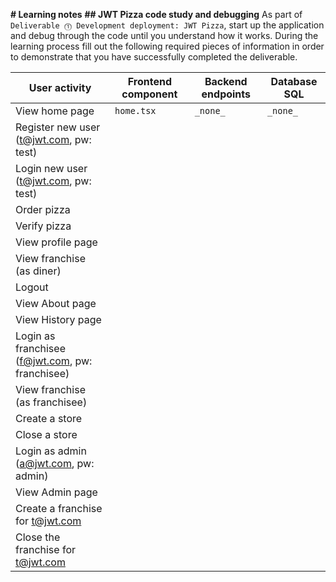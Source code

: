 **# Learning notes**
**## JWT Pizza code study and debugging**
As part of `Deliverable ⓵ Development deployment: JWT Pizza`, start up the application and debug through the code until you understand how it works. During the learning process fill out the following required pieces of information in order to demonstrate that you have successfully completed the deliverable.

| User activity | Frontend component | Backend endpoints | Database SQL |
| --------------------------------------------------- | ------------------ | ----------------- | ------------ |
| View home page | `home.tsx` | `_none_` | `_none_` |
| Register new user<br/>(t@jwt.com, pw: test) | | | |
| Login new user<br/>(t@jwt.com, pw: test) | | | |
| Order pizza | | | |
| Verify pizza | | | |
| View profile page | | | |
| View franchise<br/>(as diner) | | | |
| Logout | | | |
| View About page | | | |
| View History page | | | |
| Login as franchisee<br/>(f@jwt.com, pw: franchisee) | | | |
| View franchise<br/>(as franchisee) | | | |
| Create a store | | | |
| Close a store | | | |
| Login as admin<br/>(a@jwt.com, pw: admin) | | | |
| View Admin page | | | |
| Create a franchise for t@jwt.com | | | |
| Close the franchise for t@jwt.com | | | |